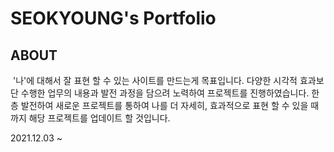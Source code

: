 # SEOKYOUNG's Portfolio



## ABOUT

​	'나'에 대해서 잘 표현 할 수 있는 사이트를 만드는게 목표입니다. 다양한 시각적 효과보단 수행한 업무의 내용과 발전 과정을 담으려 노력하여 프로젝트를 진행하였습니다. 한층 발전하여 새로운 프로젝트를 통하여 나를 더 자세히, 효과적으로 표현 할 수 있을 때 까지 해당 프로젝트를 업데이트 할 것입니다.

2021.12.03 ~ 
